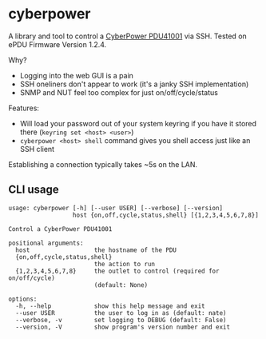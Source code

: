 cyberpower
==========
A library and tool to control a
[CyberPower PDU41001](https://www.cyberpowersystems.com/product/pdu/switched/pdu41001/)
via SSH. Tested on ePDU Firmware Version 1.2.4.

Why?
* Logging into the web GUI is a pain
* SSH oneliners don't appear to work (it's a janky SSH implementation)
* SNMP and NUT feel too complex for just on/off/cycle/status

Features:
* Will load your password out of your system keyring if you have it stored
    there (`keyring set <host> <user>`)
* `cyberpower <host> shell` command gives you shell access just like an
    SSH client
    
Establishing a connection typically takes ~5s on the LAN.

CLI usage
---------
```
usage: cyberpower [-h] [--user USER] [--verbose] [--version]
                  host {on,off,cycle,status,shell} [{1,2,3,4,5,6,7,8}]

Control a CyberPower PDU41001

positional arguments:
  host                  the hostname of the PDU
  {on,off,cycle,status,shell}
                        the action to run
  {1,2,3,4,5,6,7,8}     the outlet to control (required for on/off/cycle)
                        (default: None)

options:
  -h, --help            show this help message and exit
  --user USER           the user to log in as (default: nate)
  --verbose, -v         set logging to DEBUG (default: False)
  --version, -V         show program's version number and exit
```

